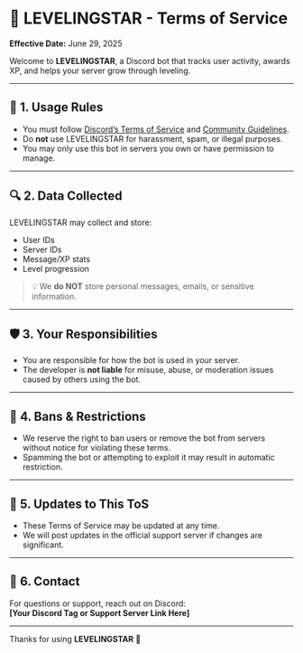 # 🌟 LEVELINGSTAR - Terms of Service

**Effective Date:** June 29, 2025

Welcome to **LEVELINGSTAR**, a Discord bot that tracks user activity, awards XP, and helps your server grow through leveling.

---

## 📜 1. Usage Rules

- You must follow [Discord’s Terms of Service](https://discord.com/terms) and [Community Guidelines](https://discord.com/guidelines).
- Do **not** use LEVELINGSTAR for harassment, spam, or illegal purposes.
- You may only use this bot in servers you own or have permission to manage.

---

## 🔍 2. Data Collected

LEVELINGSTAR may collect and store:

- User IDs
- Server IDs
- Message/XP stats
- Level progression

> 💡 We **do NOT** store personal messages, emails, or sensitive information.

---

## 🛡️ 3. Your Responsibilities

- You are responsible for how the bot is used in your server.
- The developer is **not liable** for misuse, abuse, or moderation issues caused by others using the bot.

---

## 🚫 4. Bans & Restrictions

- We reserve the right to ban users or remove the bot from servers without notice for violating these terms.
- Spamming the bot or attempting to exploit it may result in automatic restriction.

---

## 🔁 5. Updates to This ToS

- These Terms of Service may be updated at any time.
- We will post updates in the official support server if changes are significant.

---

## 📩 6. Contact

For questions or support, reach out on Discord:  
**[Your Discord Tag or Support Server Link Here]**

---

Thanks for using **LEVELINGSTAR** 🚀
